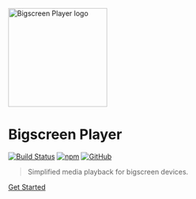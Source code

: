 <img src="https://user-images.githubusercontent.com/6772464/124475752-fbd97780-dd99-11eb-9a0c-48482bd66f8b.png" width="200" alt="Bigscreen Player logo"/>

# Bigscreen Player 

[![Build Status](https://travis-ci.com/bbc/bigscreen-player.svg?branch=master)](https://travis-ci.com/bbc/bigscreen-player/branches) [![npm](https://img.shields.io/npm/v/bigscreen-player)](https://www.npmjs.com/package/bigscreen-player) [![GitHub](https://img.shields.io/github/license/bbc/bigscreen-player)](https://github.com/bbc/bigscreen-player/blob/master/LICENSE)

> Simplified media playback for bigscreen devices.

[Get Started](/getting-started/installation)